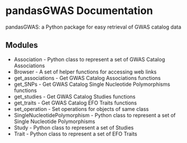 # pandasGWAS Documentation

pandasGWAS: a Python package for easy retrieval of GWAS catalog data

## Modules

* Association - Python class to represent a set of GWAS Catalog Associations
* Browser - A set of helper functions for accessing web links  
* get_associations - Get GWAS Catalog Associations functions
* get_SNPs - Get GWAS Catalog Single Nucleotide Polymorphisms functions
* get_studies - Get GWAS Catalog Studies functions
* get_traits - Get GWAS Catalog EFO Traits functions
* set_operation - Set operations for objects of same class
* SingleNucleotidePolymorphism -  Python class to represent a set of Single Nucleotide Polymorphisms
* Study - Python class to represent a set of Studies
* Trait - Python class to represent a set of EFO Traits